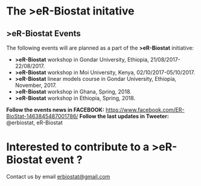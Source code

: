 # The >eR-Biostat initative
## >eR-Biostat Events

The following events will are planned as a part of the **>eR-Biostat**  initiative:
* **>eR-Biostat** workshop in Gondar University, Ethiopia, 21/08/2017-22/08/2017.
* **>eR-Biostat** workshop in Moi University, Kenya, 02/10/2017-05/10/2017.
* **>eR-Biostat** linear models course in Gondar University, Ethiopia, November, 2017.
* **>eR-Biostat** workshop in Ghana, Spring, 2018.
* **>eR-Biostat** workshop in Ethiopia, Spring, 2018.


**Follow the events news in FACEBOOK:** https://www.facebook.com/ER-BioStat-1463845487001786/
**Follow the last updates in Tweeter:** @erbiostat, eR-Biostat

# Interested to contribute to a **>eR-Biostat**  event ?

Contact us by email erbiostat@gmail.com



